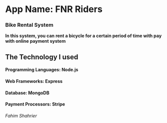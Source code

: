 # App Name: FNR Riders

### Bike Rental System

**In this system, you can rent a bicycle for a certain period of time with pay with online payment system**

## The Technology I used

#### Programming Languages: Node.js

#### Web Frameworks: Express

#### Database: MongoDB

#### Payment Processors: Stripe

###### Fahim Shahrier
